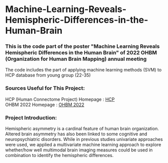# Machine-Learning-Reveals-Hemispheric-Differences-in-the-Human-Brain
### This is the code part of the poster "Machine Learning Reveals Hemispheric Differences in the Human Brain" of 2022 OHBM (Organization for Human Brain Mapping) annual meeting
The code includes the part of applying machine learning methods (SVM) to HCP database from young group (22-35)
### Sources Useful for This Project:
HCP (Human Connectome Project) Homepage : [HCP](https://www.humanconnectome.org/)
<br> OHBM 2022 Homepage : [OHBM 2022](https://www.humanbrainmapping.org/i4a/pages/index.cfm?pageid=4114)
### Project Introduction:
Hemispheric asymmetry is a cardinal feature of human brain organization. Altered brain asymmetry has also been linked to some cognitive and neuropsychiatric disorders. While in previous studies univariate approaches were used, we applied a multivariate machine learning approach to explore whether/how well multimodal brain imaging measures could be used in combination to identify the hemispheric differences.
